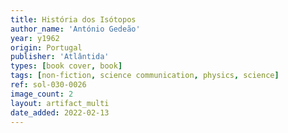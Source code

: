 ```yaml
---
title: História dos Isótopos
author_name: 'António Gedeão'
year: y1962
origin: Portugal
publisher: 'Atlântida'
types: [book cover, book]
tags: [non-fiction, science communication, physics, science]
ref: sol-030-0026
image_count: 2
layout: artifact_multi
date_added: 2022-02-13
---
```

